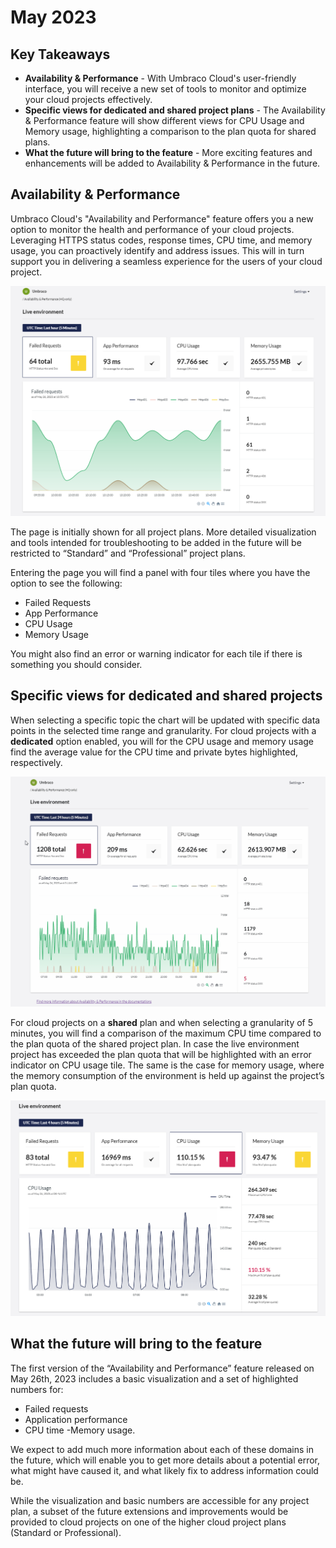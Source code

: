 # May 2023

## Key Takeaways
* **Availability & Performance** - With Umbraco Cloud's user-friendly interface, you will receive a new set of tools to monitor and optimize your cloud projects effectively.
* **Specific views for dedicated and shared project plans** - The Availability & Performance feature will show different views for CPU Usage and Memory usage, highlighting a comparison to the plan quota for shared plans.
* **What the future will bring to the feature** - More exciting features and enhancements will be added to Availability & Performance in the future.

## Availability & Performance
Umbraco Cloud's "Availability and Performance" feature offers you a new option to monitor the health and performance of your cloud projects. Leveraging HTTPS status codes, response times, CPU time, and memory usage, you can proactively identify and address issues. This will in turn support you in delivering a seamless experience for the users of your cloud project.

![FailedRequest](images/AP-1-FailedRequests-Com.png)

The page is initially shown for all project plans. More detailed visualization and tools intended for troubleshooting to be added in the future will be restricted to “Standard” and “Professional” project plans.

Entering the page you will find a panel with four tiles where you have the option to see the following:
-  Failed Requests
- App Performance
- CPU Usage
- Memory Usage

You might also find an error or warning indicator for each tile if there is something you should consider.

## Specific views for dedicated and shared projects
When selecting a specific topic the chart will be updated with specific data points in the selected time range and granularity. For cloud projects with a **dedicated** option enabled, you will for the CPU usage and memory usage find the average value for the CPU time and private bytes highlighted, respectively.

![Demo-dedicated](images/AP-DemoDedicated.gif)

For cloud projects on a **shared** plan and when selecting a granularity of 5 minutes, you will find a comparison of the maximum CPU time compared to the plan quota of the shared project plan. In case the live environment project has exceeded the plan quota that will be highlighted with an error indicator on CPU usage tile. The same is the case for memory usage, where the memory consumption of the environment is held up against the project’s plan quota.

![Shared-multiple-warnings](images/AP-Shared-Multiple-warnings.png)

## What the future will bring to the feature
The first version of the “Availability and Performance” feature released on May 26th, 2023 includes a basic visualization and a set of highlighted numbers for:
- Failed requests
- Application performance
- CPU time
-Memory usage.

We expect to add much more information about each of these domains in the future, which will enable you to get more details about a potential error, what might have caused it, and what likely fix to address information could be.

While the visualization and basic numbers are accessible for any project plan, a subset of the future extensions and improvements would be provided to cloud projects on one of the higher cloud project plans (Standard or Professional).
